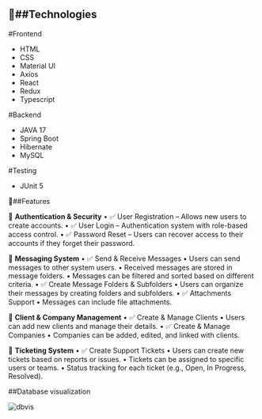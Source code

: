 🚀##Technologies
---

#Frontend

* HTML
* CSS
* Material UI
* Axios
* React
* Redux
* Typescript

#Backend

* JAVA 17
* Spring Boot
* Hibernate
* MySQL

#Testing

* JUnit 5

🎯##Features

🔐 **Authentication & Security**
 • ✅ User Registration – Allows new users to create accounts.
 • ✅ User Login – Authentication system with role-based access control.
 • ✅ Password Reset – Users can recover access to their accounts if they forget their password.

📩 **Messaging System**
	•	✅ Send & Receive Messages
	•	Users can send messages to other system users.
	•	Received messages are stored in message folders.
	•	Messages can be filtered and sorted based on different criteria.
	•	✅ Create Message Folders & Subfolders
	•	Users can organize their messages by creating folders and subfolders.
	•	✅ Attachments Support
	•	Messages can include file attachments.

 👥 **Client & Company Management**
	•	✅ Create & Manage Clients
	•	Users can add new clients and manage their details.
	•	✅ Create & Manage Companies
	•	Companies can be added, edited, and linked with clients.

 🎫 **Ticketing System**
	•	✅ Create Support Tickets
	•	Users can create new tickets based on reports or issues.
	•	Tickets can be assigned to specific users or teams.
	•	Status tracking for each ticket (e.g., Open, In Progress, Resolved).

##Database visualization

![dbvis](https://github.com/user-attachments/assets/f2374339-b80d-4ec0-bb67-317eae92269e)

 
 
 



